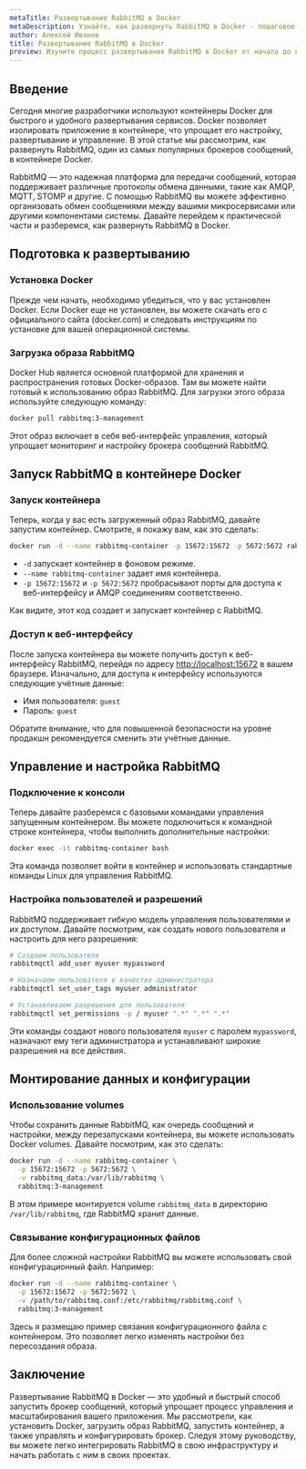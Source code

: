 ```yaml
---
metaTitle: Развертывание RabbitMQ в Docker
metaDescription: Узнайте, как развернуть RabbitMQ в Docker - пошаговое руководство, примеры кода и полезные советы для новичков и опытных разработчиков
author: Алексей Иванов
title: Развертывание RabbitMQ в Docker
preview: Изучите процесс развертывания RabbitMQ в Docker от начала до конца - советы, примеры и ключевые моменты помогут вам легко освоить этот процесс
---
```


## Введение

Сегодня многие разработчики используют контейнеры Docker для быстрого и удобного развертывания сервисов. Docker позволяет изолировать приложение в контейнере, что упрощает его настройку, развертывание и управление. В этой статье мы рассмотрим, как развернуть RabbitMQ, один из самых популярных брокеров сообщений, в контейнере Docker.

RabbitMQ — это надежная платформа для передачи сообщений, которая поддерживает различные протоколы обмена данными, такие как AMQP, MQTT, STOMP и другие. С помощью RabbitMQ вы можете эффективно организовать обмен сообщениями между вашими микросервисами или другими компонентами системы. Давайте перейдем к практической части и разберемся, как развернуть RabbitMQ в Docker.

## Подготовка к развертыванию

### Установка Docker

Прежде чем начать, необходимо убедиться, что у вас установлен Docker. Если Docker еще не установлен, вы можете скачать его с официального сайта (docker.com) и следовать инструкциям по установке для вашей операционной системы.

### Загрузка образа RabbitMQ

Docker Hub является основной платформой для хранения и распространения готовых Docker-образов. Там вы можете найти готовый к использованию образ RabbitMQ. Для загрузки этого образа используйте следующую команду:

```bash
docker pull rabbitmq:3-management
```

Этот образ включает в себя веб-интерфейс управления, который упрощает мониторинг и настройку брокера сообщений RabbitMQ.

## Запуск RabbitMQ в контейнере Docker

### Запуск контейнера

Теперь, когда у вас есть загруженный образ RabbitMQ, давайте запустим контейнер. Смотрите, я покажу вам, как это сделать:

```bash
docker run -d --name rabbitmq-container -p 15672:15672 -p 5672:5672 rabbitmq:3-management
```

- `-d` запускает контейнер в фоновом режиме.
- `--name rabbitmq-container` задает имя контейнера.
- `-p 15672:15672` и `-p 5672:5672` пробрасывают порты для доступа к веб-интерфейсу и AMQP соединениям соответственно.

Как видите, этот код создает и запускает контейнер с RabbitMQ.

### Доступ к веб-интерфейсу

После запуска контейнера вы можете получить доступ к веб-интерфейсу RabbitMQ, перейдя по адресу [http://localhost:15672](http://localhost:15672) в вашем браузере. Изначально, для доступа к интерфейсу используются следующие учётные данные:

- Имя пользователя: `guest`
- Пароль: `guest`

Обратите внимание, что для повышенной безопасности на уровне продакшн рекомендуется сменить эти учётные данные.

## Управление и настройка RabbitMQ

### Подключение к консоли

Теперь давайте разберемся с базовыми командами управления запущенным контейнером. Вы можете подключиться к командной строке контейнера, чтобы выполнить дополнительные настройки:

```bash
docker exec -it rabbitmq-container bash
```

Эта команда позволяет войти в контейнер и использовать стандартные команды Linux для управления RabbitMQ.

### Настройка пользователей и разрешений

RabbitMQ поддерживает гибкую модель управления пользователями и их доступом. Давайте посмотрим, как создать нового пользователя и настроить для него разрешения:

```bash
# Создаем пользователя
rabbitmqctl add_user myuser mypassword

# Назначаем пользователя в качестве администратора
rabbitmqctl set_user_tags myuser administrator

# Устанавливаем разрешения для пользователя
rabbitmqctl set_permissions -p / myuser ".*" ".*" ".*"
```

Эти команды создают нового пользователя `myuser` с паролем `mypassword`, назначают ему теги администратора и устанавливают широкие разрешения на все действия.

## Монтирование данных и конфигурации

### Использование volumes

Чтобы сохранить данные RabbitMQ, как очередь сообщений и настройки, между перезапусками контейнера, вы можете использовать Docker volumes. Давайте посмотрим, как это сделать:

```bash
docker run -d --name rabbitmq-container \
  -p 15672:15672 -p 5672:5672 \
  -v rabbitmq_data:/var/lib/rabbitmq \
  rabbitmq:3-management
```

В этом примере монтируется volume `rabbitmq_data` в директорию `/var/lib/rabbitmq`, где RabbitMQ хранит данные.

### Связывание конфигурационных файлов

Для более сложной настройки RabbitMQ вы можете использовать свой конфигурационный файл. Например:

```bash
docker run -d --name rabbitmq-container \
  -p 15672:15672 -p 5672:5672 \
  -v /path/to/rabbitmq.conf:/etc/rabbitmq/rabbitmq.conf \
  rabbitmq:3-management
```

Здесь я размещаю пример связания конфигурационного файла с контейнером. Это позволяет легко изменять настройки без пересоздания образа.

## Заключение

Развертывание RabbitMQ в Docker — это удобный и быстрый способ запустить брокер сообщений, который упрощает процесс управления и масштабирования вашего приложения. Мы рассмотрели, как установить Docker, загрузить образ RabbitMQ, запустить контейнер, а также управлять и конфигурировать брокер. Следуя этому руководству, вы можете легко интегрировать RabbitMQ в свою инфраструктуру и начать работать с ним в своих проектах.